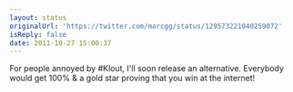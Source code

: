 ```yaml
---
layout: status
originalUrl: 'https://twitter.com/marcgg/status/129573221040259072'
isReply: false
date: 2011-10-27 15:00:37
---
```


For people annoyed by #Klout, I'll soon release an alternative. Everybody would get 100% & a gold star proving that you win at the internet!
